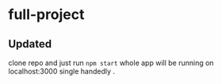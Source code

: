 # full-project

## Updated 

clone repo and just run `npm start` 
whole app will be running on localhost:3000 single handedly .
